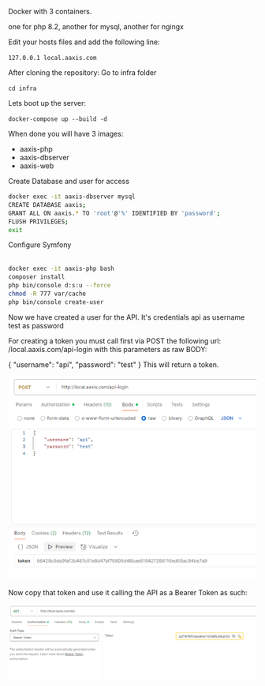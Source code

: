 Docker with 3 containers.

one for php 8.2, another for mysql, another for ngingx

Edit your hosts files and add the following line:

``127.0.0.1 local.aaxis.com``

After cloning the repository:
Go to infra folder

``cd infra``

Lets boot up the server:

```docker-compose up --build -d```

When done you will have 3 images:
- aaxis-php
- aaxis-dbserver
- aaxis-web

Create Database and user for access

```bash
docker exec -it aaxis-dbserver mysql
CREATE DATABASE aaxis;
GRANT ALL ON aaxis.* TO 'root'@'%' IDENTIFIED BY 'password';
FLUSH PRIVILEGES;
exit
```

Configure Symfony

```bash

docker exec -it aaxis-php bash
composer install
php bin/console d:s:u --force
chmod -R 777 var/cache
php bin/console create-user
```

Now we have created a user for the API.
It's credentials
api as username
test as password

For creating a token you must call first via POST the following url: /local.aaxis.com/api-login
with this parameters as raw BODY:

{
"username": "api",
"password": "test"
}
This will return a token.

![img.png](img.png)


Now copy that token and use it calling the API as a Bearer Token as such:

![img_1.png](img_1.png)
